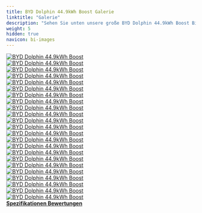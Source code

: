 ```yaml
---
title: BYD Dolphin 44.9kWh Boost Galerie
linktitle: "Galerie"
description: "Sehen Sie unten unsere große BYD Dolphin 44.9kWh Boost Bildergalerie. Klicken Sie auf die Bilder für hochauflösende Versionen."
weight: 5
hidden: true
navicon: bi-images
---
```

<!-- markdownlint-disable MD033 -->
<div class="row" id ="my-gallery">
	<div class="pswp-grid-item col-6 col-md-4">
		<a href="https://media.evkx.net/multimedia/models/byd/dolphin/dolphin_44.9kwh_boost/centerconsole_1.jpg"
data-pswp-src="https://media.evkx.net/multimedia/models/byd/dolphin/dolphin_44.9kwh_boost/centerconsole_1.jpg"
data-pswp-width="2500"
data-pswp-height="1461" 
target="_blank">
			<img src="https://media.evkx.net/multimedia/models/byd/dolphin/dolphin_44.9kwh_boost/centerconsole_1_xst.jpg" alt="BYD Dolphin 44.9kWh Boost" class="img-fluid " />
		</a>
	</div>
	<div class="pswp-grid-item col-6 col-md-4">
		<a href="https://media.evkx.net/multimedia/models/byd/dolphin/dolphin_44.9kwh_boost/exterior_1.jpg"
data-pswp-src="https://media.evkx.net/multimedia/models/byd/dolphin/dolphin_44.9kwh_boost/exterior_1.jpg"
data-pswp-width="2499"
data-pswp-height="1621" 
target="_blank">
			<img src="https://media.evkx.net/multimedia/models/byd/dolphin/dolphin_44.9kwh_boost/exterior_1_xst.jpg" alt="BYD Dolphin 44.9kWh Boost" class="img-fluid " />
		</a>
	</div>
	<div class="pswp-grid-item col-6 col-md-4">
		<a href="https://media.evkx.net/multimedia/models/byd/dolphin/dolphin_44.9kwh_boost/exterior_2.jpg"
data-pswp-src="https://media.evkx.net/multimedia/models/byd/dolphin/dolphin_44.9kwh_boost/exterior_2.jpg"
data-pswp-width="2500"
data-pswp-height="1622" 
target="_blank">
			<img src="https://media.evkx.net/multimedia/models/byd/dolphin/dolphin_44.9kwh_boost/exterior_2_xst.jpg" alt="BYD Dolphin 44.9kWh Boost" class="img-fluid " />
		</a>
	</div>
	<div class="pswp-grid-item col-6 col-md-4">
		<a href="https://media.evkx.net/multimedia/models/byd/dolphin/dolphin_44.9kwh_boost/exterior_3.jpg"
data-pswp-src="https://media.evkx.net/multimedia/models/byd/dolphin/dolphin_44.9kwh_boost/exterior_3.jpg"
data-pswp-width="2500"
data-pswp-height="1622" 
target="_blank">
			<img src="https://media.evkx.net/multimedia/models/byd/dolphin/dolphin_44.9kwh_boost/exterior_3_xst.jpg" alt="BYD Dolphin 44.9kWh Boost" class="img-fluid " />
		</a>
	</div>
	<div class="pswp-grid-item col-6 col-md-4">
		<a href="https://media.evkx.net/multimedia/models/byd/dolphin/dolphin_44.9kwh_boost/frontseats_1.jpg"
data-pswp-src="https://media.evkx.net/multimedia/models/byd/dolphin/dolphin_44.9kwh_boost/frontseats_1.jpg"
data-pswp-width="2500"
data-pswp-height="1579" 
target="_blank">
			<img src="https://media.evkx.net/multimedia/models/byd/dolphin/dolphin_44.9kwh_boost/frontseats_1_xst.jpg" alt="BYD Dolphin 44.9kWh Boost" class="img-fluid " />
		</a>
	</div>
	<div class="pswp-grid-item col-6 col-md-4">
		<a href="https://media.evkx.net/multimedia/models/byd/dolphin/dolphin_44.9kwh_boost/frontseats_2.jpg"
data-pswp-src="https://media.evkx.net/multimedia/models/byd/dolphin/dolphin_44.9kwh_boost/frontseats_2.jpg"
data-pswp-width="2500"
data-pswp-height="1667" 
target="_blank">
			<img src="https://media.evkx.net/multimedia/models/byd/dolphin/dolphin_44.9kwh_boost/frontseats_2_xst.jpg" alt="BYD Dolphin 44.9kWh Boost" class="img-fluid " />
		</a>
	</div>
	<div class="pswp-grid-item col-6 col-md-4">
		<a href="https://media.evkx.net/multimedia/models/byd/dolphin/dolphin_44.9kwh_boost/headlights_1.jpg"
data-pswp-src="https://media.evkx.net/multimedia/models/byd/dolphin/dolphin_44.9kwh_boost/headlights_1.jpg"
data-pswp-width="2500"
data-pswp-height="1448" 
target="_blank">
			<img src="https://media.evkx.net/multimedia/models/byd/dolphin/dolphin_44.9kwh_boost/headlights_1_xst.jpg" alt="BYD Dolphin 44.9kWh Boost" class="img-fluid " />
		</a>
	</div>
	<div class="pswp-grid-item col-6 col-md-4">
		<a href="https://media.evkx.net/multimedia/models/byd/dolphin/dolphin_44.9kwh_boost/interior_1.jpg"
data-pswp-src="https://media.evkx.net/multimedia/models/byd/dolphin/dolphin_44.9kwh_boost/interior_1.jpg"
data-pswp-width="2500"
data-pswp-height="1667" 
target="_blank">
			<img src="https://media.evkx.net/multimedia/models/byd/dolphin/dolphin_44.9kwh_boost/interior_1_xst.jpg" alt="BYD Dolphin 44.9kWh Boost" class="img-fluid " />
		</a>
	</div>
	<div class="pswp-grid-item col-6 col-md-4">
		<a href="https://media.evkx.net/multimedia/models/byd/dolphin/dolphin_44.9kwh_boost/interior_2.jpg"
data-pswp-src="https://media.evkx.net/multimedia/models/byd/dolphin/dolphin_44.9kwh_boost/interior_2.jpg"
data-pswp-width="2500"
data-pswp-height="1622" 
target="_blank">
			<img src="https://media.evkx.net/multimedia/models/byd/dolphin/dolphin_44.9kwh_boost/interior_2_xst.jpg" alt="BYD Dolphin 44.9kWh Boost" class="img-fluid " />
		</a>
	</div>
	<div class="pswp-grid-item col-6 col-md-4">
		<a href="https://media.evkx.net/multimedia/models/byd/dolphin/dolphin_44.9kwh_boost/interior_3.jpg"
data-pswp-src="https://media.evkx.net/multimedia/models/byd/dolphin/dolphin_44.9kwh_boost/interior_3.jpg"
data-pswp-width="2500"
data-pswp-height="1667" 
target="_blank">
			<img src="https://media.evkx.net/multimedia/models/byd/dolphin/dolphin_44.9kwh_boost/interior_3_xst.jpg" alt="BYD Dolphin 44.9kWh Boost" class="img-fluid " />
		</a>
	</div>
	<div class="pswp-grid-item col-6 col-md-4">
		<a href="https://media.evkx.net/multimedia/models/byd/dolphin/dolphin_44.9kwh_boost/interior_4.jpg"
data-pswp-src="https://media.evkx.net/multimedia/models/byd/dolphin/dolphin_44.9kwh_boost/interior_4.jpg"
data-pswp-width="2500"
data-pswp-height="1623" 
target="_blank">
			<img src="https://media.evkx.net/multimedia/models/byd/dolphin/dolphin_44.9kwh_boost/interior_4_xst.jpg" alt="BYD Dolphin 44.9kWh Boost" class="img-fluid " />
		</a>
	</div>
	<div class="pswp-grid-item col-6 col-md-4">
		<a href="https://media.evkx.net/multimedia/models/byd/dolphin/dolphin_44.9kwh_boost/interior_5.jpg"
data-pswp-src="https://media.evkx.net/multimedia/models/byd/dolphin/dolphin_44.9kwh_boost/interior_5.jpg"
data-pswp-width="3000"
data-pswp-height="2000" 
target="_blank">
			<img src="https://media.evkx.net/multimedia/models/byd/dolphin/dolphin_44.9kwh_boost/interior_5_xst.jpg" alt="BYD Dolphin 44.9kWh Boost" class="img-fluid " />
		</a>
	</div>
	<div class="pswp-grid-item col-6 col-md-4">
		<a href="https://media.evkx.net/multimedia/models/byd/dolphin/dolphin_44.9kwh_boost/interior_6.jpg"
data-pswp-src="https://media.evkx.net/multimedia/models/byd/dolphin/dolphin_44.9kwh_boost/interior_6.jpg"
data-pswp-width="3000"
data-pswp-height="2000" 
target="_blank">
			<img src="https://media.evkx.net/multimedia/models/byd/dolphin/dolphin_44.9kwh_boost/interior_6_xst.jpg" alt="BYD Dolphin 44.9kWh Boost" class="img-fluid " />
		</a>
	</div>
	<div class="pswp-grid-item col-6 col-md-4">
		<a href="https://media.evkx.net/multimedia/models/byd/dolphin/dolphin_44.9kwh_boost/main_1.jpg"
data-pswp-src="https://media.evkx.net/multimedia/models/byd/dolphin/dolphin_44.9kwh_boost/main_1.jpg"
data-pswp-width="3000"
data-pswp-height="2116" 
target="_blank">
			<img src="https://media.evkx.net/multimedia/models/byd/dolphin/dolphin_44.9kwh_boost/main_1_xst.jpg" alt="BYD Dolphin 44.9kWh Boost" class="img-fluid " />
		</a>
	</div>
	<div class="pswp-grid-item col-6 col-md-4">
		<a href="https://media.evkx.net/multimedia/models/byd/dolphin/dolphin_44.9kwh_boost/screens_1.jpg"
data-pswp-src="https://media.evkx.net/multimedia/models/byd/dolphin/dolphin_44.9kwh_boost/screens_1.jpg"
data-pswp-width="2500"
data-pswp-height="1550" 
target="_blank">
			<img src="https://media.evkx.net/multimedia/models/byd/dolphin/dolphin_44.9kwh_boost/screens_1_xst.jpg" alt="BYD Dolphin 44.9kWh Boost" class="img-fluid " />
		</a>
	</div>
	<div class="pswp-grid-item col-6 col-md-4">
		<a href="https://media.evkx.net/multimedia/models/byd/dolphin/dolphin_44.9kwh_boost/screens_2.jpg"
data-pswp-src="https://media.evkx.net/multimedia/models/byd/dolphin/dolphin_44.9kwh_boost/screens_2.jpg"
data-pswp-width="3000"
data-pswp-height="2000" 
target="_blank">
			<img src="https://media.evkx.net/multimedia/models/byd/dolphin/dolphin_44.9kwh_boost/screens_2_xst.jpg" alt="BYD Dolphin 44.9kWh Boost" class="img-fluid " />
		</a>
	</div>
	<div class="pswp-grid-item col-6 col-md-4">
		<a href="https://media.evkx.net/multimedia/models/byd/dolphin/dolphin_44.9kwh_boost/screen_3.jpg"
data-pswp-src="https://media.evkx.net/multimedia/models/byd/dolphin/dolphin_44.9kwh_boost/screen_3.jpg"
data-pswp-width="3000"
data-pswp-height="2000" 
target="_blank">
			<img src="https://media.evkx.net/multimedia/models/byd/dolphin/dolphin_44.9kwh_boost/screen_3_xst.jpg" alt="BYD Dolphin 44.9kWh Boost" class="img-fluid " />
		</a>
	</div>
	<div class="pswp-grid-item col-6 col-md-4">
		<a href="https://media.evkx.net/multimedia/models/byd/dolphin/dolphin_44.9kwh_boost/secondrowseats_1.jpg"
data-pswp-src="https://media.evkx.net/multimedia/models/byd/dolphin/dolphin_44.9kwh_boost/secondrowseats_1.jpg"
data-pswp-width="2500"
data-pswp-height="1623" 
target="_blank">
			<img src="https://media.evkx.net/multimedia/models/byd/dolphin/dolphin_44.9kwh_boost/secondrowseats_1_xst.jpg" alt="BYD Dolphin 44.9kWh Boost" class="img-fluid " />
		</a>
	</div>
	<div class="pswp-grid-item col-6 col-md-4">
		<a href="https://media.evkx.net/multimedia/models/byd/dolphin/dolphin_44.9kwh_boost/secondrowseats_2.jpg"
data-pswp-src="https://media.evkx.net/multimedia/models/byd/dolphin/dolphin_44.9kwh_boost/secondrowseats_2.jpg"
data-pswp-width="2500"
data-pswp-height="1741" 
target="_blank">
			<img src="https://media.evkx.net/multimedia/models/byd/dolphin/dolphin_44.9kwh_boost/secondrowseats_2_xst.jpg" alt="BYD Dolphin 44.9kWh Boost" class="img-fluid " />
		</a>
	</div>
	<div class="pswp-grid-item col-6 col-md-4">
		<a href="https://media.evkx.net/multimedia/models/byd/dolphin/dolphin_44.9kwh_boost/secondrowseats_3.jpg"
data-pswp-src="https://media.evkx.net/multimedia/models/byd/dolphin/dolphin_44.9kwh_boost/secondrowseats_3.jpg"
data-pswp-width="3000"
data-pswp-height="2000" 
target="_blank">
			<img src="https://media.evkx.net/multimedia/models/byd/dolphin/dolphin_44.9kwh_boost/secondrowseats_3_xst.jpg" alt="BYD Dolphin 44.9kWh Boost" class="img-fluid " />
		</a>
	</div>
	<div class="pswp-grid-item col-6 col-md-4">
		<a href="https://media.evkx.net/multimedia/models/byd/dolphin/dolphin_44.9kwh_boost/trunk_1.jpg"
data-pswp-src="https://media.evkx.net/multimedia/models/byd/dolphin/dolphin_44.9kwh_boost/trunk_1.jpg"
data-pswp-width="2500"
data-pswp-height="1776" 
target="_blank">
			<img src="https://media.evkx.net/multimedia/models/byd/dolphin/dolphin_44.9kwh_boost/trunk_1_xst.jpg" alt="BYD Dolphin 44.9kWh Boost" class="img-fluid " />
		</a>
	</div>
	<div class="pswp-grid-item col-6 col-md-4">
		<a href="https://media.evkx.net/multimedia/models/byd/dolphin/dolphin_44.9kwh_boost/trunk_2.jpg"
data-pswp-src="https://media.evkx.net/multimedia/models/byd/dolphin/dolphin_44.9kwh_boost/trunk_2.jpg"
data-pswp-width="2500"
data-pswp-height="1621" 
target="_blank">
			<img src="https://media.evkx.net/multimedia/models/byd/dolphin/dolphin_44.9kwh_boost/trunk_2_xst.jpg" alt="BYD Dolphin 44.9kWh Boost" class="img-fluid " />
		</a>
	</div>
	<div class="pswp-grid-item col-6 col-md-4">
		<a href="https://media.evkx.net/multimedia/models/byd/dolphin/dolphin_44.9kwh_boost/wheels_1.jpg"
data-pswp-src="https://media.evkx.net/multimedia/models/byd/dolphin/dolphin_44.9kwh_boost/wheels_1.jpg"
data-pswp-width="2500"
data-pswp-height="1667" 
target="_blank">
			<img src="https://media.evkx.net/multimedia/models/byd/dolphin/dolphin_44.9kwh_boost/wheels_1_xst.jpg" alt="BYD Dolphin 44.9kWh Boost" class="img-fluid " />
		</a>
	</div>
</div>
<script type="module">
  import PhotoSwipeLightbox from '/js/photoswipe-lightbox.esm.js';
    const lightbox = new PhotoSwipeLightbox({
       gallery: '#my-gallery',
        children: 'a',
        pswpModule: () => import('/js/photoswipe.esm.js')
    });
lightbox.init();
</script>
<div class="mt-3 mb-3">
<a href="../specifications/" class="text-decoration-none text-black">
<strong><i class="bi-arrow-left"></i> Spezifikationen </strong>
</a>
<a href="../reviews/" class="text-decoration-none text-black float-end">
<strong>Bewertungen <i class="bi-arrow-right"></i></strong>
</a>
</div>

